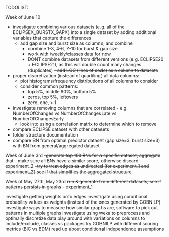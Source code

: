 TODOLIST:

Week of June 10
- investigate combining various datasets (e.g. all of the ECLIPSEX_BURSTX_GAPX) into a single dataset by adding additional variables that capture the differences
	- add gap size and burst size as columns, and combine
		- combine 1-3, 4-6, 7-10 for burst & gap size
		- work with /weekly/classes data for now
		- DONT combine datasets from different versions (e.g. ECLIPSE20 + ECLIPSE21), as this will double count many changes (duplicates)
~~- add LOC (lines of code) as a column to datasets~~
- proper discretization (instead of quartiling) all data columns:
	- plot histograms/frequency distributions of all columns to consider
	- consider common patterns:
		- top 5%, middle 90%, bottom 5%
		- zeros, top 5%, leftovers
		- zero, one, > 1 
- investigate removing columns that are correlated - e.g. NumberOfChanges vs NumberOfChangesLate vs NumberOfChangesEarly
	- look into using a correlation matrix to determine which to remove
- compare ECLIPSE dataset with other datasets
- folder structure documentation
- compare BN from optimal predictor dataset (gap size=3, burst size=3) with BN from general/aggregated dataset


Week of June 3rd
~~-generate top 100 BNs for a specific dataset, aggregate that
	- make sure all BNs have a similar score, otherwise discard~~ - experiment_2
~~-try to treat edges as undirected (for experiment_1 and experiment_2) see if that simplifies the aggregated structure~~

Week of May 27th, May 23rd
~~run & generate from different datasets, see if patterns persists in graphs~~ - experiment_1

investigate getting weights onto edges
investigate using conditional probability values as weights (instead of the ones generated by GOBNILP)
investigate ways to measure how similar graphs are, software to pick out patterns in multiple graphs
investigate using weka to preprocess and optimally discretize data
play around with variations on columns to include/exclude, classes vs packages
try GOBNILP with different scoring metrics (BIC vs BDM)
read up about conditional independence assumptions

